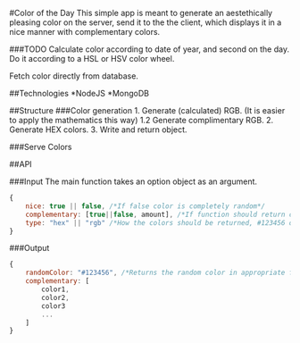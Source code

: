 #Color of the Day
This simple app is meant to generate an aestethically pleasing color on the server, send it to the the client, which displays it in a nice manner with complementary colors.

###TODO
Calculate color according to date of year, and second on the day. Do it according to a HSL or HSV color wheel.

Fetch color directly from database.

##Technologies
*NodeJS
*MongoDB


##Structure
###Color generation
	1. Generate (calculated) RGB. (It is easier to apply the mathematics this way)
	1.2 Generate complimentary RGB.
	2. Generate HEX colors.
	3. Write and return object.

###Serve Colors

##API

###Input
The main function takes an option object as an argument.
```javascript
{
	nice: true || false, /*If false color is completely random*/
	complementary: [true||false, amount], /*If function should return complementary colors and how many*/
	type: "hex" || "rgb" /*How the colors should be returned, #123456 or rgb(122, 220, 79)*/
}
```

###Output
```javascript
{
	randomColor: "#123456", /*Returns the random color in appropriate format*/
	complementary: [
		color1,
		color2,
		color3
		...
	]
}

```

